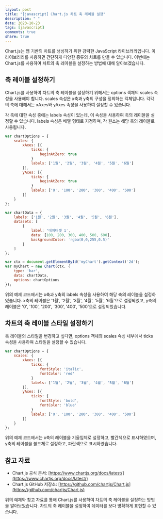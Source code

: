 ```yaml
---
layout: post
title: "[javascript] Chart.js 차트 축 레이블 설정"
description: " "
date: 2023-10-23
tags: [javascript]
comments: true
share: true
---
```


Chart.js는 웹 기반의 차트를 생성하기 위한 강력한 JavaScript 라이브러리입니다. 이 라이브러리를 사용하면 간단하게 다양한 종류의 차트를 만들 수 있습니다. 이번에는 Chart.js를 사용하여 차트의 축 레이블을 설정하는 방법에 대해 알아보겠습니다.

## 축 레이블 설정하기

Chart.js를 사용하여 차트의 축 레이블을 설정하기 위해서는 options 객체의 scales 속성을 사용해야 합니다. scales 속성은 x축과 y축의 구성을 정의하는 객체입니다. 각각의 축에 대해서는 xAxes와 yAxes 속성을 사용하여 설정할 수 있습니다.

각 축에 대한 속성 중에는 labels 속성이 있는데, 이 속성을 사용하여 축의 레이블을 설정할 수 있습니다. labels 속성은 배열 형태로 지정하며, 각 원소는 해당 축의 레이블로 사용됩니다.

```javascript
var chartOptions = {
    scales: {
        xAxes: [{
            ticks: {
                beginAtZero: true
            }
            labels: ['1월', '2월', '3월', '4월', '5월', '6월']
        }],
        yAxes: [{
            ticks: {
                beginAtZero: true
            }
            labels: ['0', '100', '200', '300', '400', '500']
        }]
    }
};

var chartData = {
    labels: ['1월', '2월', '3월', '4월', '5월', '6월'],
    datasets: [
        {
            label: '데이터셋 1',
            data: [100, 200, 300, 400, 500, 600],
            backgroundColor: 'rgba(0,0,255,0.5)'
        }
    ]
};

var ctx = document.getElementById('myChart').getContext('2d');
var myChart = new Chart(ctx, {
    type: 'bar',
    data: chartData,
    options: chartOptions
});
```

위의 예제 코드에서는 x축과 y축의 labels 속성을 사용하여 해당 축의 레이블을 설정하였습니다. x축의 레이블은 '1월', '2월', '3월', '4월', '5월', '6월'으로 설정되었고, y축의 레이블은 '0', '100', '200', '300', '400', '500'으로 설정되었습니다.

## 차트의 축 레이블 스타일 설정하기

축 레이블의 스타일을 변경하고 싶다면, options 객체의 scales 속성 내부에서 ticks 속성을 사용하여 스타일을 설정할 수 있습니다. 

```javascript
var chartOptions = {
    scales: {
        xAxes: [{
            ticks: {
                fontStyle: 'italic',
                fontColor: 'red'
            }
            labels: ['1월', '2월', '3월', '4월', '5월', '6월']
        }],
        yAxes: [{
            ticks: {
                fontStyle: 'bold',
                fontColor: 'blue'
            }
            labels: ['0', '100', '200', '300', '400', '500']
        }]
    }
};
```

위의 예제 코드에서는 x축의 레이블을 기울임체로 설정하고, 빨간색으로 표시하였으며, y축의 레이블을 볼드체로 설정하고, 파란색으로 표시하였습니다.

## 참고 자료

- Chart.js 공식 문서: [https://www.chartjs.org/docs/latest/](https://www.chartjs.org/docs/latest/)
- Chart.js GitHub 저장소: [https://github.com/chartjs/Chart.js](https://github.com/chartjs/Chart.js)

위의 예제와 참고 자료를 통해 Chart.js를 사용하여 차트의 축 레이블을 설정하는 방법을 알아보았습니다. 차트의 축 레이블을 설정하여 데이터를 보다 명확하게 표현할 수 있습니다.